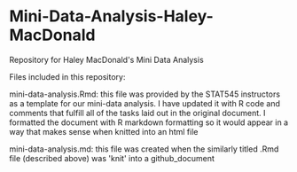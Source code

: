 # Mini-Data-Analysis-Haley-MacDonald
Repository for Haley MacDonald's Mini Data Analysis 


Files included in this repository:

mini-data-analysis.Rmd: this file was provided by the STAT545 instructors as a template for our mini-data analysis. I have updated it with R code and comments that fulfill all of the tasks laid out in the original document. I formatted the document with R markdown formatting so it would appear in a way that makes sense when knitted into an html file

mini-data-analysis.md: this file was created when the similarly titled .Rmd file (described above) was 'knit' into a github_document

